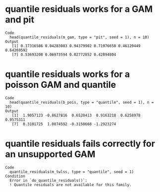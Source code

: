 # quantile residuals works for a GAM and pit

    Code
      head(quantile_residuals(m_gam, type = "pit", seed = 1), n = 10)
    Output
       [1] 0.17316586 0.04283083 0.94379902 0.71976658 0.46129449 0.64269592
       [7] 0.53693208 0.06973594 0.02772852 0.42894804

# quantile residuals works for a poisson GAM and quantile

    Code
      head(quantile_residuals(b_pois, type = "quantile", seed = 1), n = 10)
    Output
       [1]  1.9057123 -0.8627816  0.6520413  0.9163218  0.6258978  0.9575311
       [7]  0.3101725  1.0874592 -0.3150668 -1.2923274

# quantile residuals fails correctly for an unsupported GAM

    Code
      quantile_residuals(m_twlss, type = "quantile", seed = 1)
    Condition
      Error in `do_quantile_residuals()`:
      ! Quantile residuals are not available for this family.

